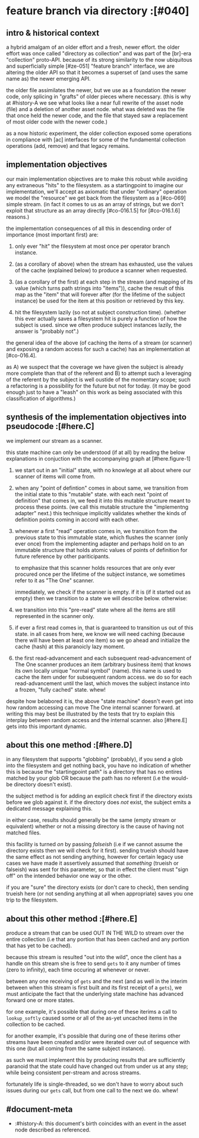 # feature branch via directory :[#040]

## intro & historical context

a hybrid amalgam of an older effort and a fresh, newer effort. the
older effort was once called "directory as collection" and was part
of the [br]-era "collection" proto-API. because of its strong
similarity to the now ubiquitous and superficially simple [#ze-051]
"feature branch" interface, we are altering the older API so that
it becomes a superset of (and uses the same name as) the newer
emerging API.

the older file assimilates the newer, but we use as a foundation
the newer code, only splicing in "grafts" of older pieces where
necessary. (this is why at #history-A we see what looks like a near
full rewrite of the asset node (file) and a deletion of another
asset node. what was deleted was the file that once held the newer code,
and the file that stayed saw a replacement of most older code with the
newer code.)

as a now historic experiment, the older collection exposed some
operations in compliance with [ac] interfaces for some of the
fundamental collection operations (add, remove) and that legacy
remains.




## implementation objectives

our main implementation objectives are to make this robust while
avoiding any extraneous "hits" to the filesystem. as a startingpoint
to imagine our implementation, we'll accept as axiomatic that under
"ordinary" operation we model the "resource" we get back from the
filesystem as a [#co-069] simple stream. (in fact it comes to us as
an array of strings, but we don't exploit that structure as an array
directly [#co-016.1.5] for [#co-016.1.6] reasons.)

the implementation consequences of all this in descending order of
importance (most important first) are:

  1. only ever "hit" the filesystem at most once per operator
     branch instance.

  1. (as a corollary of above) when the stream has exhausted,
     use the values of the cache (explained below) to produce a
     scanner when requested.

  1. (as a corollary of the first) at each step in the
     stream (and mapping of its value (which turns path strings
     into "items")), cache the result of this map as the "item"
     that will forever after (for the lifetime of the subject
     instance) be used for the item at this position or retrieved
     by this key.

  1. hit the filesystem lazily (so not at subject construction time).
     (whether this ever actually saves a filesystem hit is purely
     a function of how the subject is used. since we often produce
     subject instances lazily, the answer is "probably not".)

the general idea of the above (of caching the items of a stream
(or scanner) and exposing a random access for such
a cache) has an implementation at [#co-016.4].

as A) we suspect that the coverage we have given the subject is
already more complete than that of the referent and B) to attempt
such a leveraging of the referent by the subject is well oustide of
the momentary scope; such a refactoring is a possibility for the
future but not for today. (it may be good enough just to have a
"leash" on this work as being associated with this classification
of algorithms.)




## synthesis of the implementation objectives into pseudocode :[#here.C]

we implement our stream as a scanner.

this state machine can only be understood (if at all) by reading
the below explanations in conjuction with the accompanying graph
at [#here.figure-1]

  1. we start out in an "initial" state, with no knowlege at
     all about where our scanner of items will come from.

  1. when any "point of defintion" comes in about same, we transition
     from the initial state to this "mutable" state. with each next
     "point of definition" that comes in, we feed it into this mutable
     structure meant to process these points. (we call this mutable
     structure the "implementng adapter" next.) this technique implicitly
     validates whether the kinds of definition points coming in accord
     with each other.

  1. whenever a first "read" operation comes in, we transition from the
     previous state to this immutable state, which flushes the scanner
     (only ever once) from the implementing adapter and perhaps hold on
     to an immutable structure that holds atomic values of points of
     definition for future reference by other pariticipants.

     to emphasize that this scanner holds resources that
     are only ever procured once per the lifetime of the subject instance,
     we sometimes refer to it as "The One" scanner.

     immediately, we check if the scanner is empty. if it is
     (if it started out as empty) then we transition to a state
     we will describe below. otherwise:

  1. we transition into this "pre-read" state where all the
     items are still represented in the scanner only.

  1. if ever a first read comes in, that is guaranteed to transition
     us out of this state. in all cases from here, we know we will need
     caching (because there will have been at least one item) so we go
     ahead and initialize the cache (hash) at this paranoicly lazy moment.

  1. the first read-advancement and each subsequent read-advancement of
     The One scanner produces an item (arbitrary business item) that
     knows its own locally unique "normal symbol" (name). this name is
     used to cache the item under for subsequent random access. we do
     so for each read-advancement until the last, which moves the subject
     instance into a frozen, "fully cached" state. whew!

despite how belabored it is, the above "state machine" doesn't even get
into how random accessing can move The One internal scanner forward.
at writing this may best be illustrated by the tests that try to explain
this interplay between random access and the internal scanner. also
[#here.E] gets into this important dynamic.




## about this one method :[#here.D]

in any filesystem that supports "globbing" (probably), if you
send a glob into the filesystem and get nothing back, you have no
indication of whether this is because the "startingpoint path" is
a directory that has no entires matched by your glob OR because
the path has no referent (i.e the would-be directory doesn't exist).

the subject method is for adding an explicit check first if the
directory exists before we glob against it. if the directory does
*not* exist, the subject emits a dedicated message explaining this.

in either case, results should generally be the same (empty stream
or equivalent) whether or not a missing directory is the cause of
having not matched files.

this facility is turned *on* by passing *falseish* (i.e if we
cannot assume the directory exists then we will check for it
first). sending trueish should have the same effect as not sending
anything, however for certain legacy use cases we have made it
assertively assumed that *something* (trueish or falseish) was
sent for this parameter, so that in effect the client must "sign
off" on the intended behavior one way or the other.

if you are "sure" the directory exists (or don't care to check),
then sending trueish here (or not sending anything at all when
appropriate) saves you one trip to the filesystem.




## about this other method :[#here.E]

produce a stream that can be used OUT IN THE WILD to stream over
the entire collection (i.e that any portion that has been cached
and any portion that has yet to be cached).

because this stream is resulted "out into the wild", once the
client has a handle on this stream she is free to send `gets` to
it any number of times (zero to infinity), each time occuring at
whenever or never.

between any one receiving of `gets` and the next (and as well in
the interim between when this stream is first built and its first
receipt of a `gets`), we must anticipate the fact that the
underlying state machine has advanced forward one or more states.

for one example, it's possible that during one of these iterims
a call to `lookup_softly` caused some or all of the as-yet
uncached items in the collection to be cached.

for another example, it's possible that during one of these
iterims other streams have been created and/or were iterated over
out of sequence with this one (but all coming from the same
subject instance).

as such we must implement this by producing results that are
sufficiently paranoid that the state could have changed out from
under us at any step; while being consistent per-stream and across
streams.

fortunately life is single-threaded, so we don't have to worry
about such issues during our `gets` call, but from one call to
the next we do. whew!




## #document-meta

  - :#history-A: this document's birth coincides with an event in
    the asset node described as referenced.
